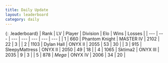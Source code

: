 ```yaml
---
title: Daily Update
layout: leaderboard
category: daily
---
```


{: .leaderboard}
| Rank | LV | Player | Division | Elo | Wins | Losses |
| --- | --- | --- | --- | --- | --- | --- |
| <span data-change="0">1</span> | 660 | <span title="ID: 742939">Phantom Knight</span> | MASTER IV | <span data-change="32">2102</span> | <span data-change="5">22</span> | <span data-change="1">3</span> |
| <span data-change="25">2</span> | 1103 | <span title="ID: 174294">Dylan Hall</span> | ONYX II | <span data-change="180">2055</span> | <span data-change="43">53</span> | <span data-change="21">30</span> |
| <span data-change="1">3</span> | 915 | <span title="ID: 153129">SleepyMattress</span> | ONYX II | <span data-change="38">2050</span> | <span data-change="11">49</span> | <span data-change="6">18</span> |
| <span data-change="-1">4</span> | 1065 | <span title="ID: 402846">Sktima2</span> | ONYX III | <span data-change="10">2035</span> | <span data-change="2">9</span> | <span data-change="0">3</span> |
| <span data-change="1">5</span> | 878 | <span title="ID: 651782">_Mega_</span> | ONYX IV | <span data-change="50">2006</span> | <span data-change="14">34</span> | <span data-change="10">20</span> |